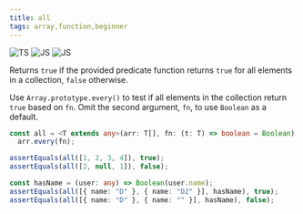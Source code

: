 ```yaml
---
title: all
tags: array,function,beginner
---
```


![TS](https://img.shields.io/badge/supports-typescript-blue.svg?style=flat-square)
![JS](https://img.shields.io/badge/supports-javascript-yellow.svg?style=flat-square)
![JS](https://img.shields.io/badge/supports-deno-green.svg?style=flat-square)

Returns `true` if the provided predicate function returns `true` for all elements in a collection, `false` otherwise.

Use `Array.prototype.every()` to test if all elements in the collection return `true` based on `fn`.
Omit the second argument, `fn`, to use `Boolean` as a default.

```ts
const all = <T extends any>(arr: T[], fn: (t: T) => boolean = Boolean) =>
  arr.every(fn);
```

```ts
assertEquals(all([1, 2, 3, 4]), true);
assertEquals(all([2, null, 1]), false);

const hasName = (user: any) => Boolean(user.name);
assertEquals(all([{ name: "D" }, { name: "D2" }], hasName), true);
assertEquals(all([{ name: "D" }, { name: "" }], hasName), false);
```
